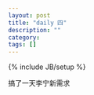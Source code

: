 ```yaml
---
layout: post
title: "daily 四"
description: ""
category: 
tags: []
---
```

{% include JB/setup %}

搞了一天李宁新需求